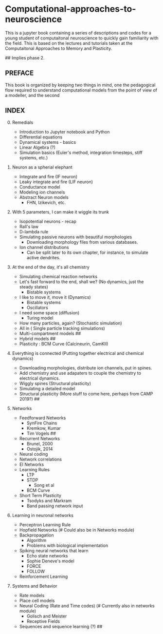 # Computational-approaches-to-neuroscience

This is a jupyter book containing a series of descriptions and codes for a young student of computaitonal neuroscience to quickly gain familiarity with the field. This is based on the lectures and tutorials taken at the Computaitonal Approaches to Memory and Plasticity.

\## Implies phase 2.

## PREFACE
This book is organized by keeping two things in mind, one the pedagogical flow required to understand computational models from the point of view of a modeller, and the second 
## INDEX 
0. Remedials
    * Introduction to Jupyter notebook and Python
    * Differential equations
    * Dynamical systems - basics
    * Linear Algebra (?) 
    * Simulation basics (Euler's method, integration timesteps, stiff systems, etc.)
  
1. Neuron as a spherial elephant
    * Integrate and fire (IF neuron)
    * Leaky integrate and fire (LIF neuron)
    * Conductance model
    * Modeling ion channels
    * Abstract Neuron models
      * FHN, Izikevich, etc.

2. With 5 parameters, I can make it wiggle its trunk
    * Isopotential neurons - recap
    * Rall's law
    * D-lambda rule
    * Simulating passive neurons with beautiful morphologies
        * Downloading morphology files from various databases.
    * Ion channel distributions
      * Can be split later to its own chapter, for instance, to simulate active dendrites.
  
3. At the end of the day, it's all chemistry
    * Simulating chemical reaction networks
    * Let's fast forward to the end, shall we? (No dynamics, just the steady states)
      * Bistable systems
    * I like to move it, move it (Dynamics)
      * Bistable systems
      * Oscillators
    * I need some space (diffusion)
      * Turing model
    * How many particles, again? (Stochastic simulation)
    * All in ( Single particle tracking simulations)
    * Multi-compartment models ##
    * Hybrid models ##
    * Plasticity : BCM Curve (Calcineurin, CamKII)

4. Everything is connected (Putting together electrical and chemical dynamics)
    * Downloading morphologies, distribute ion channels, put in spines.
    * Add chemistry and use adapaters to couple the chemistry to electrical dynamics.
    * Wiggly spines (Structural plasticity)
    * Simulating a detailed model
    * Structural plasticity (More stuff to come here, perhaps from CAMP 2019?) ##

5. Networks
    * Feedforward Networks
      * SynFire Chains
      * Kremkow, Kumar
      * Tim Vogels ## 
    * Recurrent Networks
      * Brunel, 2000
      * Ostojik, 2014
    * Neural coding
    * Network correlations
    * EI Networks
    * Learning Rules
      * LTP
      * STDP
        * Song et al
      * BCM Curve
    * Short Term Plasticity
      * Tsodyks and Markram
      * Band passing network input

6. Learning in neuronal networks
    * Perceptron Learning Rule
    * Hopfield Networks (# Could also be in Networks module)
    * Backpropagation
      * Algorithm
      * Problems with biological implementation
    * Spiking neural networks that learn
      * Echo state networks
      * Sophie Deneve's model
      * FORCE
      * FOLLOW
    * Reinforcement Learning
  
7. Systems and Behavior
    * Rate models
    * Place cell models
    * Neural Coding (Rate and Time codes) (# Currently also in networks module)
      * Golisch and Meister
      * Receptive Fields
    * Sequences and sequence learning (?) ##
